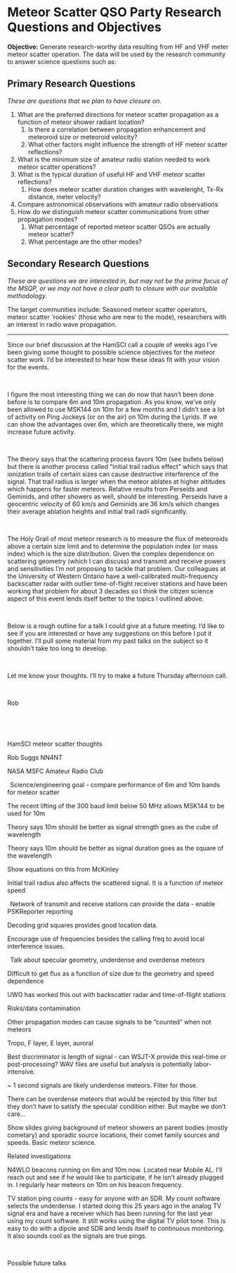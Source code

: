 # Meteor Scatter QSO Party Research Questions and Objectives

**Objective:** Generate research-worthy data resulting from HF and VHF meter meteor scatter operation. The data will be used by the research community to answer science questions such as:

## Primary Research Questions
*These are questions that we plan to have closure on.*
1. What are the preferred directions for meteor scatter propagation as a function of meteor shower radiant location?
   1. Is there a correlation between propagation enhancement and meteoroid size or meteoroid velocity?
   2. What other factors might influence the strength of HF meteor scatter reflections?
2. What is the minimum size of amateur radio station needed to work meteor scatter operations?
3. What is the typical duration of useful HF and VHF meteor scatter reflections?
   1. How does meteor scatter duration changes with wavelenght, Tx-Rx distance, meter velocity?
4. Compare astronomical observations with amateur radio observations
5. How do we distinguish meteor scatter communications from other propagation modes?
   1. What percentage of reported meteor scatter QSOs are actually meteor scatter?
   2. What percentage are the other modes?
  
## Secondary Research Questions
*These are questions we are interested in, but may not be the prime focus of the MSQP, or we may not have a clear path to closure with our available methodology.*

The target communities include: Seasoned meteor scatter operators, meteor scatter 'rookies' (those who are new to the mode), researchers with an interest in radio wave propagation.  

-----
Since our brief discussion at the HamSCI call a couple of weeks ago I’ve been giving some thought to possible science objectives for the meteor scatter work. I’d be interested to hear how these ideas fit with your vision for the events. 

  

I figure the most interesting thing we can do now that hasn’t been done before is to compare 6m and 10m propagation. As you know, we’ve only been allowed to use MSK144 on 10m for a few months and I didn’t see a lot of activity on Ping Jockeys (or on the air) on 10m during the Lyrids. If we can show the advantages over 6m, which are theoretically there, we might increase future activity. 

  

The theory says that the scattering process favors 10m (see bullets below) but there is another process called “initial trail radius effect” which says that ionization trails of certain sizes can cause destructive interference of the signal. That trail radius is larger when the meteor ablates at higher altitudes which happens for faster meteors. Relative results from Perseids and Geminids, and other showers as well, should be interesting. Perseids have a geocentric velocity of 60 km/s and Geminids are 36 km/s which changes their average ablation heights and initial trail radii significantly. 

  

The Holy Grail of most meteor research is to measure the flux of meteoroids above a certain size limit and to determine the population index (or mass index) which is the size distribution. Given the complex dependence on scattering geometry (which I can discuss) and transmit and receive powers and sensitivities I’m not proposing to tackle that problem. Our colleagues at the University of Western Ontario have a well-calibrated multi-frequency backscatter radar with outlier time-of-flight receiver stations and have been working that problem for about 3 decades so I think the citizen science aspect of this event lends itself better to the topics I outlined above. 

  

Below is a rough outline for a talk I could give at a future meeting. I’d like to see if you are interested or have any suggestions on this before I put it together. I’ll pull some material from my past talks on the subject so it shouldn’t take too long to develop. 

  

Let me know your thoughts. I’ll try to make a future Thursday afternoon call. 

  

Rob 

  

  

HamSCI meteor scatter thoughts 

Rob Suggs NN4NT 

NASA MSFC Amateur Radio Club 

  
Science/engineering goal - compare performance of 6m and 10m bands for meteor scatter 

The recent lifting of the 300 baud limit below 50 MHz allows MSK144 to be used for 10m 

Theory says 10m should be better as signal strength goes as the cube of wavelength 

Theory says 10m should be better as signal duration goes as the square of the wavelength 

Show equations on this from McKinley 

Initial trail radius also affects the scattered signal. It is a function of meteor speed 

  
Network of transmit and receive stations can provide the data - enable PSKReporter reporting 

Decoding grid squares provides good location data. 

Encourage use of frequencies besides the calling freq to avoid local interference issues. 

  
Talk about specular geometry, underdense and overdense meteors 

Difficult to get flux as a function of size due to the geometry and speed dependence 

UWO has worked this out with backscatter radar and time-of-flight stations 


Risks/data contamination 

Other propagation modes can cause signals to be “counted” when not meteors 

Tropo, F layer, E layer, auroral 

Best discriminator is length of signal - can WSJT-X provide this real-time or post-processing? WAV files are useful but analysis is potentially labor-intensive. 

~ 1 second signals are likely underdense meteors. Filter for those.  

There can be overdense meteors that would be rejected by this filter but they don’t have to satisfy the specular condition either. But maybe we don’t care... 


Show slides giving background of meteor showers an parent bodies (mostly cometary) and sporadic source locations, their comet family sources and speeds. Basic meteor science. 


Related investigations 

N4WLO beacons running on 6m and 10m now. Located near Mobile AL. I’ll reach out and see if he would like to participate, if he isn’t already plugged in. I regularly hear meteors on 10m on his beacon frequency. 

TV station ping counts - easy for anyone with an SDR. My count software selects the underdense. I started doing this 25 years ago in the analog TV signal era and have a receiver which has been running for the last year using my count software. It still works using the digital TV pilot tone. This is easy to do with a dipole and SDR and lends itself to continuous monitoring. It also sounds cool as the signals are true pings.  

  

Possible future talks 
